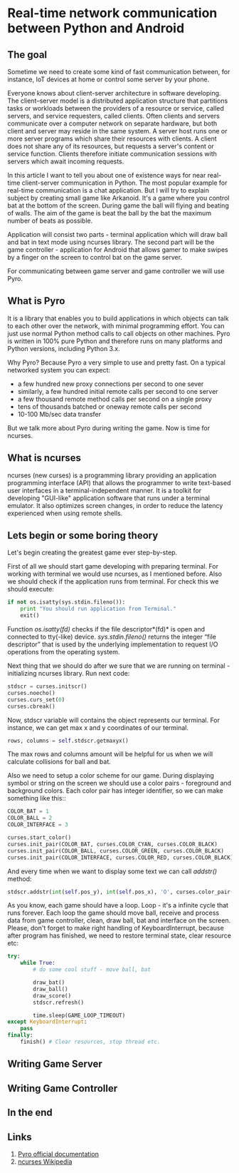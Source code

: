 # Real-time network communication between Python and Android

## The goal

Sometime we need to create some kind of fast communication between, for instance, IoT devices at home or control some server by your phone.

Everyone knows about client-server architecture in software developing. The client–server model is a distributed application structure that partitions tasks or workloads between the providers of a resource or service, called servers, and service requesters, called clients. Often clients and servers communicate over a computer network on separate hardware, but both client and server may reside in the same system. A server host runs one or more server programs which share their resources with clients. A client does not share any of its resources, but requests a server's content or service function. Clients therefore initiate communication sessions with servers which await incoming requests.

In this article I want to tell you about one of existence ways for near real-time client-server communication in Python. The most popular example for real-time communication is a chat application. But I will try to explain subject by creating small game like Arkanoid. It's a game where you control bat at the bottom of the screen. During game the ball will flying and beating of walls. The aim of the game is beat the ball by the bat the maximum number of beats as possible.

Application will consist two parts - terminal application which will draw ball and bat in text mode using ncurses library. The second part will be the game controller - application for Android that allows gamer to make swipes by a finger on the screen to control bat on the game server.

For communicating between game server and game controller we will use Pyro.

## What is Pyro

It is a library that enables you to build applications in which objects can talk to each other over the network, with minimal programming effort. You can just use normal Python method calls to call objects on other machines. Pyro is written in 100% pure Python and therefore runs on many platforms and Python versions, including Python 3.x.

Why Pyro? Because Pyro a very simple to use and pretty fast. On a typical networked system you can expect:

* a few hundred new proxy connections per second to one sever
* similarly, a few hundred initial remote calls per second to one server
* a few thousand remote method calls per second on a single proxy
* tens of thousands batched or oneway remote calls per second
* 10-100 Mb/sec data transfer

But we talk more about Pyro during writing the game. Now is time for ncurses.

## What is ncurses

ncurses (new curses) is a programming library providing an application programming interface (API) that allows the programmer to write text-based user interfaces in a terminal-independent manner. It is a toolkit for developing "GUI-like" application software that runs under a terminal emulator. It also optimizes screen changes, in order to reduce the latency experienced when using remote shells.

## Lets begin or some boring theory

Let's begin creating the greatest game ever step-by-step.

First of all we should start game developing with preparing terminal. For working with terminal we would use ncurses, as I mentioned before. Also we should check if the application runs from terminal. For check this we should execute:

```python
if not os.isatty(sys.stdin.fileno()):
    print "You should run application from Terminal."
    exit()
```

Function *os.isatty(fd)* checks if the file descriptor*(fd)* is open and connected to tty(-like) device. *sys.stdin.fileno()* returns the integer “file descriptor” that is used by the underlying implementation to request I/O operations from the operating system.

Next thing that we should do after we sure that we are running on terminal - initializing ncurses library. Run next code:

```python
stdscr = curses.initscr()
curses.noecho()
curses.curs_set(0)
curses.cbreak()
```

Now, stdscr variable will contains the object represents our terminal. For instance, we can get max x and y coordinates of our terminal.

```python
rows, columns = self.stdscr.getmaxyx()
```

The max rows and columns amount will be helpful for us when we will calculate collisions for ball and bat.

Also we need to setup a color scheme for our game. During displaying symbol or string on the screen we should use a color pairs - foreground and background colors. Each color pair has integer identifier, so we can make something like this::

```python
COLOR_BAT = 1
COLOR_BALL = 2
COLOR_INTERFACE = 3

curses.start_color()
curses.init_pair(COLOR_BAT, curses.COLOR_CYAN, curses.COLOR_BLACK)
curses.init_pair(COLOR_BALL, curses.COLOR_GREEN, curses.COLOR_BLACK)
curses.init_pair(COLOR_INTERFACE, curses.COLOR_RED, curses.COLOR_BLACK)
```

And every time when we want to display some text we can call *addstr()* method:

```python
stdscr.addstr(int(self.pos_y), int(self.pos_x), 'O', curses.color_pair(COLOR_BALL))
```

As you know, each game should have a loop. Loop - it's a infinite cycle that runs forever. Each loop the game should move ball, receive and process data from game controller, clean, draw ball, bat and interface on the screen. Please, don't forget to make right handling of KeyboardInterrupt, because after program has finished, we need to restore terminal state, clear resource etc:

```python
try:
    while True:
        # do some cool stuff - move ball, bat

        draw_bat()
        draw_ball()
        draw_score()
        stdscr.refresh()

        time.sleep(GAME_LOOP_TIMEOUT)
except KeyboardInterrupt:
    pass
finally:
    finish() # Clear resources, stop thread etc.
```

## Writing Game Server

## Writing Game Controller

## In the end

## Links

1. [Pyro official documentation](https://pythonhosted.org/Pyro4/)
2. [ncurses Wikipedia](https://en.wikipedia.org/wiki/Ncurses)

